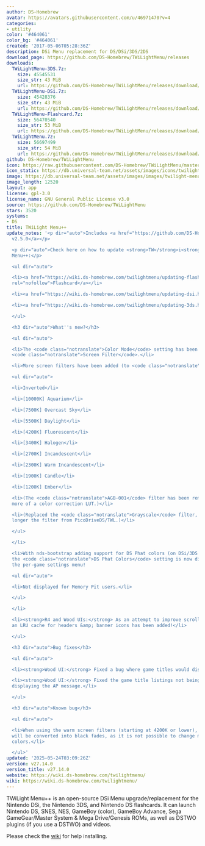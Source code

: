 ```yaml
---
author: DS-Homebrew
avatar: https://avatars.githubusercontent.com/u/46971470?v=4
categories:
- utility
color: '#464061'
color_bg: '#464061'
created: '2017-05-06T05:28:36Z'
description: DSi Menu replacement for DS/DSi/3DS/2DS
download_page: https://github.com/DS-Homebrew/TWiLightMenu/releases
downloads:
  TWiLightMenu-3DS.7z:
    size: 45545531
    size_str: 43 MiB
    url: https://github.com/DS-Homebrew/TWiLightMenu/releases/download/v27.14.0/TWiLightMenu-3DS.7z
  TWiLightMenu-DSi.7z:
    size: 45428376
    size_str: 43 MiB
    url: https://github.com/DS-Homebrew/TWiLightMenu/releases/download/v27.14.0/TWiLightMenu-DSi.7z
  TWiLightMenu-Flashcard.7z:
    size: 56470540
    size_str: 53 MiB
    url: https://github.com/DS-Homebrew/TWiLightMenu/releases/download/v27.14.0/TWiLightMenu-Flashcard.7z
  TWiLightMenu.7z:
    size: 56697499
    size_str: 54 MiB
    url: https://github.com/DS-Homebrew/TWiLightMenu/releases/download/v27.14.0/TWiLightMenu.7z
github: DS-Homebrew/TWiLightMenu
icon: https://raw.githubusercontent.com/DS-Homebrew/TWiLightMenu/master/booter/Twilight%2B%2B-animated%20icon-fix.gif
icon_static: https://db.universal-team.net/assets/images/icons/twilight-menu.png
image: https://db.universal-team.net/assets/images/images/twilight-menu.png
image_length: 12520
layout: app
license: gpl-3.0
license_name: GNU General Public License v3.0
source: https://github.com/DS-Homebrew/TWiLightMenu
stars: 3520
systems:
- DS
title: TWiLight Menu++
update_notes: '<p dir="auto">Includes <a href="https://github.com/DS-Homebrew/nds-bootstrap/releases/tag/v2.5.0">nds-bootstrap
  v2.5.0</a></p>

  <p dir="auto">Check here on how to update <strong>TW</strong>i<strong>L</strong>ight
  Menu++:</p>

  <ul dir="auto">

  <li><a href="https://wiki.ds-homebrew.com/twilightmenu/updating-flashcard.html"
  rel="nofollow">Flashcard</a></li>

  <li><a href="https://wiki.ds-homebrew.com/twilightmenu/updating-dsi.html" rel="nofollow">DSi</a></li>

  <li><a href="https://wiki.ds-homebrew.com/twilightmenu/updating-3ds.html" rel="nofollow">3DS</a></li>

  </ul>

  <h3 dir="auto">What''s new?</h3>

  <ul dir="auto">

  <li>The <code class="notranslate">Color Mode</code> setting has been renamed to
  <code class="notranslate">Screen Filter</code>.</li>

  <li>More screen filters have been added (to <code class="notranslate">sd:/_nds/colorLut/</code>)!

  <ul dir="auto">

  <li>Inverted</li>

  <li>[10000K] Aquarium</li>

  <li>[7500K] Overcast Sky</li>

  <li>[5500K] Daylight</li>

  <li>[4200K] Fluorescent</li>

  <li>[3400K] Halogen</li>

  <li>[2700K] Incandescent</li>

  <li>[2300K] Warm Incandescent</li>

  <li>[1900K] Candle</li>

  <li>[1200K] Ember</li>

  <li>(The <code class="notranslate">AGB-001</code> filter has been removed, as it''s
  more of a color correction LUT.)</li>

  <li>(Replaced the <code class="notranslate">Grayscale</code> filter, as it''s no
  longer the filter from PicoDriveDS/TWL.)</li>

  </ul>

  </li>

  <li>With nds-bootstrap adding support for DS Phat colors (on DSi/3DS consoles),
  the <code class="notranslate">DS Phat Colors</code> setting is now displayed in
  the per-game settings menu!

  <ul dir="auto">

  <li>Not displayed for Memory Pit users.</li>

  </ul>

  </li>

  <li><strong>R4 and Wood UIs:</strong> As an attempt to improve scrolling speeds,
  an LRU cache for headers &amp; banner icons has been added!</li>

  </ul>

  <h3 dir="auto">Bug fixes</h3>

  <ul dir="auto">

  <li><strong>Wood UI:</strong> Fixed a bug where game titles would display over folders.</li>

  <li><strong>Wood UI:</strong> Fixed the game title listings not being cleared before
  displaying the AP message.</li>

  </ul>

  <h3 dir="auto">Known bug</h3>

  <ul dir="auto">

  <li>When using the warm screen filters (starting at 4200K or lower), white fades
  will be converted into black fades, as it is not possible to change master brightness
  colors.</li>

  </ul>'
updated: '2025-05-24T03:09:26Z'
version: v27.14.0
version_title: v27.14.0
website: https://wiki.ds-homebrew.com/twilightmenu/
wiki: https://wiki.ds-homebrew.com/twilightmenu/
---
```

TWiLight Menu++ is an open-source DSi Menu upgrade/replacement for the Nintendo DSi, the Nintendo 3DS, and Nintendo DS flashcards. It can launch Nintendo DS, SNES, NES, GameBoy (color), GameBoy Advance, Sega GameGear/Master System & Mega Drive/Genesis ROMs, as well as DSTWO plugins (if you use a DSTWO) and videos.

Please check the [wiki](https://wiki.ds-homebrew.com/twilightmenu/) for help installing.